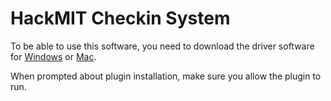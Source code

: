 # HackMIT Checkin System

To be able to use this software, you need to download the driver software for
[Windows][dymo-win] or [Mac][dymo-mac].

When prompted about plugin installation, make sure you allow the plugin to run.

[dymo-win]: http://download.dymo.com/dymo/Software/Win/DLS8Setup.8.5.1.exe
[dymo-mac]: http://download.dymo.com/dymo/Software/Mac/DLS8Setup.8.5.1.dmg
